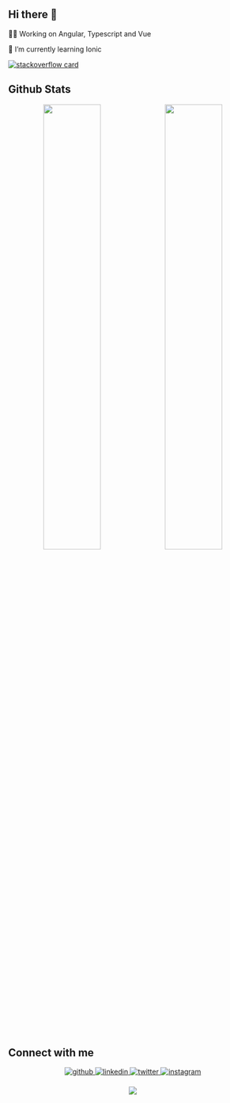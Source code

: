 ## Hi there 👋
👨‍🎓 Working on Angular, Typescript and Vue

🌱 I’m currently learning Ionic

[![stackoverflow card](https://readme-components.vercel.app/api?component=stackoverflow&stackoverflowid=9239611)](https://stackoverflow.com/users/9239611/deep-govani)

## Github Stats  
<div align="center">
  <img width="48%" src="https://github-readme-stats.vercel.app/api?username=djgovani&show_icons=true&theme=tokyonight" />
  <img width="48%" src="https://github-readme-streak-stats.herokuapp.com/?user=djgovani&theme=tokyonight" />
</div>

## Connect with me 
<div align="center">
  <a href="https://github.com/djgovani" target="_blank">
    <img src=https://img.shields.io/badge/github-%2324292e.svg?&style=for-the-badge&logo=github&logoColor=white alt=github style="margin-bottom: 5px;" />
  </a>

  <a href="https://linkedin.com/in/djgovani" target="_blank">
    <img src=https://img.shields.io/badge/linkedin-%231E77B5.svg?&style=for-the-badge&logo=linkedin&logoColor=white alt=linkedin style="margin-bottom: 5px;" />
  </a>

  <a href="https://twitter.com/djgovani" target="_blank">
    <img src=https://img.shields.io/badge/twitter-%2300acee.svg?&style=for-the-badge&logo=twitter&logoColor=white alt=twitter style="margin-bottom: 5px;" />
  </a>
  
  <a href="https://www.instagram.com/djgovani" target="_blank">
  <img src=https://img.shields.io/badge/instagram-%23000000.svg?&style=for-the-badge&logo=instagram&logoColor=white alt=instagram style="margin-bottom: 5px;" />
  </a>
</div>

<br/>
<div align="center">
  <img src="https://komarev.com/ghpvc/?username=djgovani&&style=flat-square" align="center" />
</div>  
